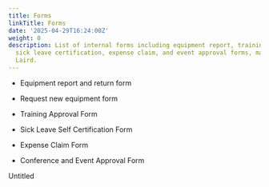 ```yaml
---
title: Forms
linkTitle: Forms
date: '2025-04-29T16:24:00Z'
weight: 0
description: List of internal forms including equipment report, training approval,
  sick leave certification, expense claim, and event approval forms, managed by Ryan
  Laird.
---
```



- Equipment report and return form

- Request new equipment form

- Training Approval Form

- Sick Leave Self Certification Form

- Expense Claim Form

- Conference and Event Approval Form



Untitled 